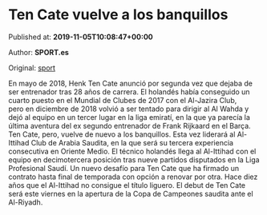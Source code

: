 
# Ten Cate vuelve a los banquillos

Published at: **2019-11-05T10:08:47+00:00**

Author: **SPORT.es**

Original: [sport](https://www.sport.es/es/noticias/futbol-internacional/ten-cate-vuelve-los-banquillos-7714935)

En mayo de 2018, Henk Ten Cate anunció por segunda vez que dejaba de ser entrenador tras 28 años de carrera. El holandés había conseguido un cuarto puesto en el Mundial de Clubes de 2017 con el Al-Jazira Club, pero en diciembre de 2018 volvió a ser tentado para dirigir al Al Wahda y dejó al equipo en un tercer lugar en la liga emiratí, en la que ya parecía la última aventura del ex segundo entrenador de Frank Rijkaard en el Barça. 
Ten Cate, pero, vuelve de nuevo a los banquillos. Esta vez liderará al Al-Ittihad Club de Arabia Saudita, en la que será su tercera experiencia consecutiva en Oriente Medio.
El técnico holandés llega al Al-Ittihad con el equipo en decimotercera posición tras nueve partidos disputados en la Liga Profesional Saudí. Un nuevo desafío para Ten Cate que ha firmado un contrato hasta final de temporada con opción a renovar por otra. Hace diez años que el Al-Ittihad no consigue el título liguero.
El debut de Ten Cate será este viernes en la apertura de la Copa de Campeones saudita ante el Al-Riyadh.

